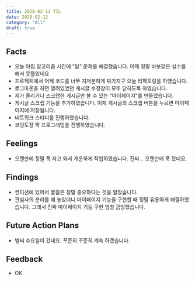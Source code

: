```yaml
---
title: 2020-02-12 TIL
date: 2020-02-12
category: "All"
draft: true
---
```


## Facts

- 오늘 아침 알고리즘 시간에 "탑" 문제를 해결했습니다. 어제 정말 바보같은 실수를 해서 못풀었네요
- 프로젝트에서 어제 코드를 너무 지저분하게 짜가지구 오늘 리펙토링을 하였습니다.
- 로그아웃을 하면 열려있었던 게시글 수정창이 모두 닫히도록 하였습니다.
- 제가 올리거나 스크랩한 게시글만 볼 수 있는 "마이페이지"를 만들었습니다.
- 게시글 스크랩 기능을 추가하였습니다. 이제 게시글의 스크랩 버튼을 누르면 마이페이지에 저장됩니다.
- 네트워크 스터디를 진행하였습니다.
- 코딩도장 짝 프로그래밍을 진행하였습니다.

## Feelings

- 오랜만에 정말 푹 자고 와서 개운하게 작업하였습니다. 진짜... 오랜만에 푹 잤네요.

## Findings

- 컨디션에 있어서 꿀잠은 정말 중요하다는 것을 알았습니다.
- 관심사의 분리를 해 놓았더니 마이페이지 기능을 구현할 때 정말 유용하게 해결하였습니다. 그래서 진짜 마이페이지 기능 구현 엄청 금방했습니다.

## Future Action Plans

- 벌써 수요일이 갔네요. 꾸준히 꾸준히 계속 하겠습니다.

## Feedback

- OK
